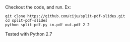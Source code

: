 Checkout the code, and run. Ex:

```
git clone https://github.com/ciju/split-pdf-slides.git
cd split-pdf-slides
python split-pdf.py in.pdf out.pdf 2 2
```

Tested with Python 2.7
